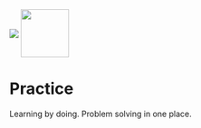 
<a>
    <img src="https://www.codewars.com/users/skilldeliver/badges/large" align="center">
</a>
    <a href="https://www.hackerrank.com/skilldeliver">
        <img height=85 src="https://d3keuzeb2crhkn.cloudfront.net/hackerrank/assets/styleguide/logo_wordmark-f5c5eb61ab0a154c3ed9eda24d0b9e31.svg" align="center" height="40px">
    </a>
    
# Practice
Learning by doing.  Problem solving in one place.
